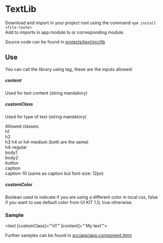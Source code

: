# TextLib

Download and import in your project root using the command `npm install <file-route>`  
Add to imports in app.module.ts or corresponding module.  
  
Source code can be found in [projects/text/src/lib](https://github.com/Batman-exe/textLib/tree/0.0.1/projects/text/src/lib)  
  
  
## Use
  
You can call the library using <text></text> tag, these are the inputs allowed:  

##### content 
Used for text content (string mandatory)  

##### customClass
Used for type of text (string mandatory)  
  
Allowed classes:  
h1  
h2  
h3
h4 or h4-medium (both are the same)  
h4-regular  
body1  
body2  
button  
caption  
caption-10 (same as caption but font-size: 12px)  
  
##### customColor
Boolean used to indicate if you are using a different color in local css, false if you want to use default color from UI KIT 1.0, true otherwise.


### Sample
<text [customClass]="'h1'" [content]="'My text'"></text>  
  
Further samples can be found in [src/app/app.component.html](https://github.com/Batman-exe/textLib/blob/0.0.1/src/app/app.component.html)  
